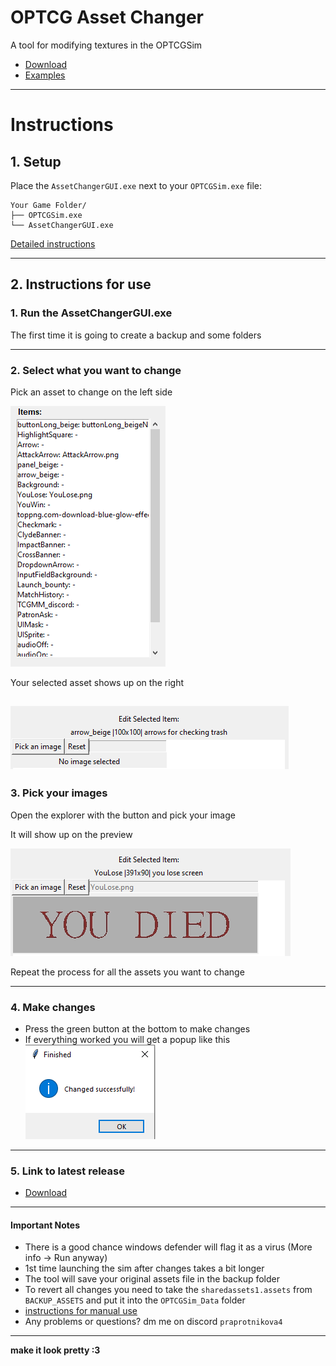 # OPTCG Asset Changer

A tool for modifying textures in the OPTCGSim

- [Download](https://github.com/maksmaksmaksmaksmaks/OPTCG-Asset-Changer/releases)
- [Examples](markdowns/Examples.md)
---
# Instructions
## 1. Setup
Place the `AssetChangerGUI.exe` next to your `OPTCGSim.exe` file:
```
Your Game Folder/
├── OPTCGSim.exe
└── AssetChangerGUI.exe
```
[Detailed instructions](markdowns/Detailed.md)

---
## 2. Instructions for use
### 1. Run the AssetChangerGUI.exe
The first time it is going to create a backup and some folders

---

### 2. Select what you want to change

Pick an asset to change on the left side

![Asset Picking List](images/AssetSelection.png)

Your selected asset shows up on the right

![Selection Menu](images/ImageSelectionMenu.png)
---

### 3. Pick your images
Open the explorer with the button and pick your image

It will show up on the preview 

![ImagePreview](images/ImagePreview.png)

Repeat the process for all the assets you want to change

---

### 4. Make changes
- Press the green button at the bottom to make changes
- If everything worked you will get a popup like this
![img.png](images/Success.png)

---

### 5. Link to latest release
- [Download](https://github.com/maksmaksmaksmaksmaks/OPTCG-Asset-Changer/releases)

---

#### Important Notes
- There is a good chance windows defender will flag it as a virus (More info -> Run anyway)
- 1st time launching the sim after changes takes a bit longer
- The tool will save your original assets file in the backup folder
- To revert all changes you need to take the ```sharedassets1.assets``` from ```BACKUP_ASSETS``` and put it into the ```OPTCGSim_Data``` folder
- [instructions for manual use](/markdowns/OLD_instrucitons.md)
- Any problems or questions? dm me on discord ```praprotnikova4``` 

---

**make it look pretty :3**  
